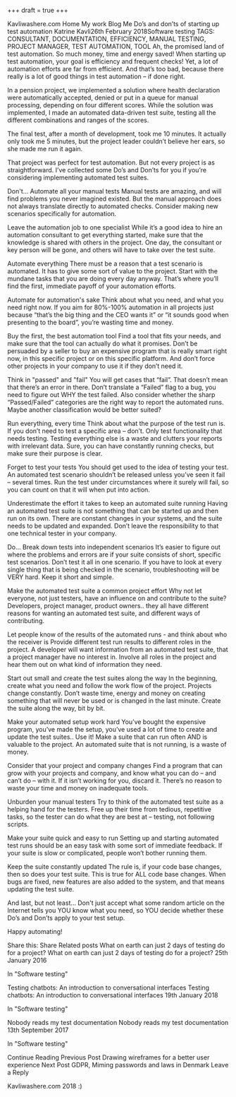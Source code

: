 +++
draft = true
+++

Kavliwashere.com
Home
My work
Blog
Me
Do’s and don’ts of starting up test automation
Katrine Kavli26th February 2018Software testing
TAGS: CONSULTANT, DOCUMENTATION, EFFICIENCY, MANUAL TESTING, PROJECT MANAGER, TEST AUTOMATION, TOOL
Ah, the promised land of test automation. So much money, time and energy saved! When starting up test automation, your goal is efficiency and frequent checks! Yet, a lot of automation efforts are far from efficient. And that’s too bad, because there really is a lot of good things in test automation – if done right.

In a pension project, we implemented a solution where health declaration were automatically accepted, denied or put in a queue for manual processing, depending on four different scores. While the solution was implemented, I made an automated data-driven test suite, testing all the different combinations and ranges of the scores.

The final test, after a month of development, took me 10 minutes. It actually only took me 5 minutes, but the project leader couldn’t believe her ears, so she made me run it again.

That project was perfect for test automation. But not every project is as straightforward. I’ve collected some Do’s and Don’ts for you if you’re considering implementing automated test suites.

Don't...
Automate all your manual tests
Manual tests are amazing, and will find problems you never imagined existed. But the manual approach does not always translate directly to automated checks. Consider making new scenarios specifically for automation.

Leave the automation job to one specialist
While it’s a good idea to hire an automation consultant to get everything started, make sure that the knowledge is shared with others in the project. One day, the consultant or key person will be gone, and others will have to take over the test suite.

Automate everything
There must be a reason that a test scenario is automated. It has to give some sort of value to the project. Start with the mundane tasks that you are doing every day anyway. That’s where you’ll find the first, immediate payoff of your automation efforts.

Automate for automation's sake
Think about what you need, and what you need right now. If you aim for 80%-100% automation in all projects just because “that’s the big thing and the CEO wants it” or “it sounds good when presenting to the board”, you’re wasting time and money.

Buy the first, the best automation tool
Find a tool that fits your needs, and make sure that the tool can actually do what it promises. Don’t be persuaded by a seller to buy an expensive program that is really smart right now, in this specific project or on this specific platform. And don’t force other projects in your company to use it if they don’t need it.

Think in "passed" and "fail"
You will get cases that “fail”. That doesn’t mean that there’s an error in there. Don’t translate a “Failed” flag to a bug, you need to figure out WHY the test failed. Also consider whether the sharp “Passed/Failed” categories are the right way to report the automated runs. Maybe another classification would be better suited?

Run everything, every time
Think about what the purpose of the test run is. If you don’t need to test a specific area – don’t. Only test functionality that needs testing. Testing everything else is a waste and clutters your reports with irrelevant data. Sure, you can have constantly running checks, but make sure their purpose is clear.

Forget to test your tests
You should get used to the idea of testing your test. An automated test scenario shouldn’t be released unless you’ve seen it fail – several times. Run the test under circumstances where it surely will fail, so you can count on that it will when put into action.

Underestimate the effort it takes to keep an automated suite running
Having an automated test suite is not something that can be started up and then run on its own. There are constant changes in your systems, and the suite needs to be updated and expanded. Don’t leave the responsibility to that one technical tester in your company.

Do...
Break down tests into independent scenarios
It’s easier to figure out where the problems and errors are if your suite consists of short, specific test scenarios. Don’t test it all in one scenario. If you have to look at every single thing that is being checked in the scenario, troubleshooting will be VERY hard. Keep it short and simple.

Make the automated test suite a common project effort
Why not let everyone, not just testers, have an influence on and contribute to the suite? Developers, project manager, product owners.. they all have different reasons for wanting an automated test suite, and different ways of contributing.

Let people know of the results of the automated runs - and think about who the receiver is
Provide different test run results to different roles in the project. A developer will want information from an automated test suite, that a project manager have no interest in. Involve all roles in the project and hear them out on what kind of information they need.

Start out small and create the test suites along the way
In the beginning, create what you need and follow the work flow of the project. Projects change constantly. Don’t waste time, energy and money on creating something that will never be used or is changed in the last minute. Create the suite along the way, bit by bit.

Make your automated setup work hard
You’ve bought the expensive program, you’ve made the setup, you’ve used a lot of time to create and update the test suites.. Use it! Make a suite that can run often AND is valuable to the project. An automated suite that is not running, is a waste of money.

Consider that your project and company changes
Find a program that can grow with your projects and company, and know what you can do – and can’t do – with it. If it isn’t working for you, discard it. There’s no reason to waste your time and money on inadequate tools.

Unburden your manual testers
Try to think of the automated test suite as a helping hand for the testers. Free up their time from tedious, repetitive tasks, so the tester can do what they are best at – testing, not following scripts.

Make your suite quick and easy to run
Setting up and starting automated test runs should be an easy task with some sort of immediate feedback. If your suite is slow or complicated, people won’t bother running them.

Keep the suite constantly updated
The rule is, if your code base changes, then so does your test suite. This is true for ALL code base changes. When bugs are fixed, new features are also added to the system, and that means updating the test suite.

And last, but not least...
Don't just accept what some random article on the Internet tells you
YOU know what you need, so YOU decide whether these Do’s and Don’ts apply to your test setup.

Happy automating!

Share this:
Share
Related posts
What on earth can just 2 days of testing do for a project?
What on earth can just 2 days of testing do for a project?
25th January 2016

In "Software testing"

Testing chatbots: An introduction to conversational interfaces
Testing chatbots: An introduction to conversational interfaces
19th January 2018

In "Software testing"

Nobody reads my test documentation
Nobody reads my test documentation
13th September 2017

In "Software testing"

Continue Reading
Previous Post
Drawing wireframes for a better user experience
Next Post
GDPR, Miming passwords and laws in Denmark
Leave a Reply

Kavliwashere.com 2018
:)
